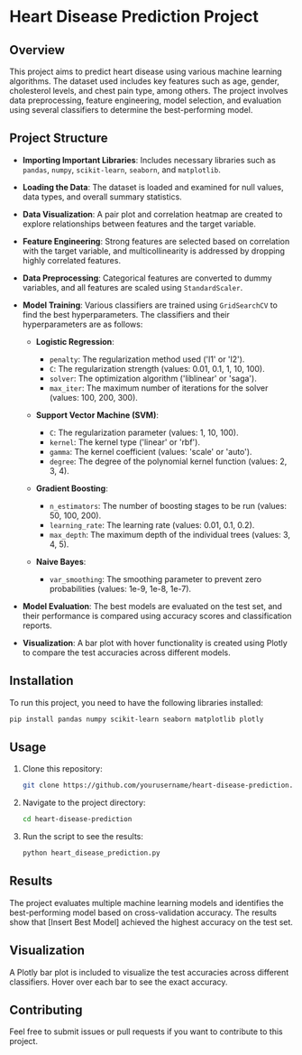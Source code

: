 
# Heart Disease Prediction Project

## Overview

This project aims to predict heart disease using various machine learning algorithms. The dataset used includes key features such as age, gender, cholesterol levels, and chest pain type, among others. The project involves data preprocessing, feature engineering, model selection, and evaluation using several classifiers to determine the best-performing model.

## Project Structure

- **Importing Important Libraries**: Includes necessary libraries such as `pandas`, `numpy`, `scikit-learn`, `seaborn`, and `matplotlib`.
- **Loading the Data**: The dataset is loaded and examined for null values, data types, and overall summary statistics.
- **Data Visualization**: A pair plot and correlation heatmap are created to explore relationships between features and the target variable.
- **Feature Engineering**: Strong features are selected based on correlation with the target variable, and multicollinearity is addressed by dropping highly correlated features.
- **Data Preprocessing**: Categorical features are converted to dummy variables, and all features are scaled using `StandardScaler`.
- **Model Training**: Various classifiers are trained using `GridSearchCV` to find the best hyperparameters. The classifiers and their hyperparameters are as follows:

    - **Logistic Regression**:
      - `penalty`: The regularization method used ('l1' or 'l2').
      - `C`: The regularization strength (values: 0.01, 0.1, 1, 10, 100).
      - `solver`: The optimization algorithm ('liblinear' or 'saga').
      - `max_iter`: The maximum number of iterations for the solver (values: 100, 200, 300).

    - **Support Vector Machine (SVM)**:
      - `C`: The regularization parameter (values: 1, 10, 100).
      - `kernel`: The kernel type ('linear' or 'rbf').
      - `gamma`: The kernel coefficient (values: 'scale' or 'auto').
      - `degree`: The degree of the polynomial kernel function (values: 2, 3, 4).

    - **Gradient Boosting**:
      - `n_estimators`: The number of boosting stages to be run (values: 50, 100, 200).
      - `learning_rate`: The learning rate (values: 0.01, 0.1, 0.2).
      - `max_depth`: The maximum depth of the individual trees (values: 3, 4, 5).

    - **Naive Bayes**:
      - `var_smoothing`: The smoothing parameter to prevent zero probabilities (values: 1e-9, 1e-8, 1e-7).

- **Model Evaluation**: The best models are evaluated on the test set, and their performance is compared using accuracy scores and classification reports.
- **Visualization**: A bar plot with hover functionality is created using Plotly to compare the test accuracies across different models.

## Installation

To run this project, you need to have the following libraries installed:

```bash
pip install pandas numpy scikit-learn seaborn matplotlib plotly
```

## Usage

1. Clone this repository:
   ```bash
   git clone https://github.com/yourusername/heart-disease-prediction.git
   ```
2. Navigate to the project directory:
   ```bash
   cd heart-disease-prediction
   ```
3. Run the script to see the results:
   ```bash
   python heart_disease_prediction.py
   ```

## Results

The project evaluates multiple machine learning models and identifies the best-performing model based on cross-validation accuracy. The results show that [Insert Best Model] achieved the highest accuracy on the test set.

## Visualization

A Plotly bar plot is included to visualize the test accuracies across different classifiers. Hover over each bar to see the exact accuracy.

## Contributing

Feel free to submit issues or pull requests if you want to contribute to this project.
